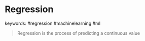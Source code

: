 Regression
======
keywords: #regression #machinelearning #ml

> Regression is the process of predicting a continuous value

